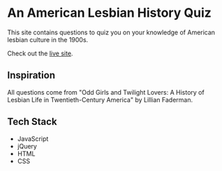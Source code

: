 # An American Lesbian History Quiz

This site contains questions to quiz you on your knowledge of American lesbian culture in the 1900s.

Check out the [live site](https://kayleidoscope.github.io/lesbian-history-quiz/).

## Inspiration

All questions come from "Odd Girls and Twilight Lovers: A History of Lesbian Life in Twentieth-Century America" by Lillian Faderman.

## Tech Stack

* JavaScript
* jQuery
* HTML
* CSS